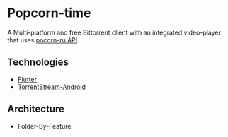 # Popcorn-time

A Multi-platform and free Bittorrent client with an integrated video-player that uses [pocorn-ru API](popcorn-ru.tk).

## Technologies
  - [Flutter](https://flutter.dev/)
  - [TorrentStream-Android](https://github.com/TorrentStream/TorrentStream-Android)

## Architecture
  - Folder-By-Feature